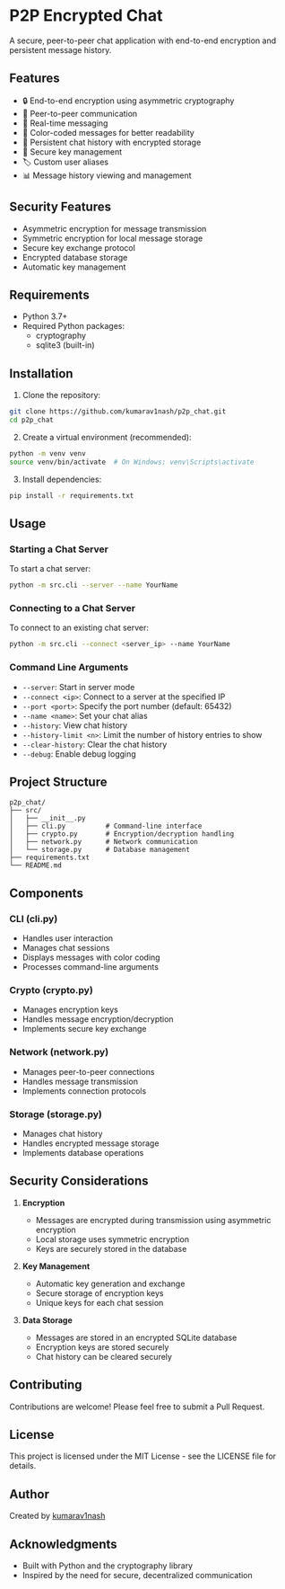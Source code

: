 # P2P Encrypted Chat

A secure, peer-to-peer chat application with end-to-end encryption and persistent message history.

## Features

- 🔒 End-to-end encryption using asymmetric cryptography
- 👥 Peer-to-peer communication
- 💬 Real-time messaging
- 🎨 Color-coded messages for better readability
- 📝 Persistent chat history with encrypted storage
- 🔑 Secure key management
- 🏷️ Custom user aliases
- 📊 Message history viewing and management

## Security Features

- Asymmetric encryption for message transmission
- Symmetric encryption for local message storage
- Secure key exchange protocol
- Encrypted database storage
- Automatic key management

## Requirements

- Python 3.7+
- Required Python packages:
  - cryptography
  - sqlite3 (built-in)

## Installation

1. Clone the repository:
```bash
git clone https://github.com/kumarav1nash/p2p_chat.git
cd p2p_chat
```

2. Create a virtual environment (recommended):
```bash
python -m venv venv
source venv/bin/activate  # On Windows: venv\Scripts\activate
```

3. Install dependencies:
```bash
pip install -r requirements.txt
```

## Usage

### Starting a Chat Server

To start a chat server:
```bash
python -m src.cli --server --name YourName
```

### Connecting to a Chat Server

To connect to an existing chat server:
```bash
python -m src.cli --connect <server_ip> --name YourName
```

### Command Line Arguments

- `--server`: Start in server mode
- `--connect <ip>`: Connect to a server at the specified IP
- `--port <port>`: Specify the port number (default: 65432)
- `--name <name>`: Set your chat alias
- `--history`: View chat history
- `--history-limit <n>`: Limit the number of history entries to show
- `--clear-history`: Clear the chat history
- `--debug`: Enable debug logging

## Project Structure

```
p2p_chat/
├── src/
│   ├── __init__.py
│   ├── cli.py          # Command-line interface
│   ├── crypto.py       # Encryption/decryption handling
│   ├── network.py      # Network communication
│   └── storage.py      # Database management
├── requirements.txt
└── README.md
```

## Components

### CLI (cli.py)
- Handles user interaction
- Manages chat sessions
- Displays messages with color coding
- Processes command-line arguments

### Crypto (crypto.py)
- Manages encryption keys
- Handles message encryption/decryption
- Implements secure key exchange

### Network (network.py)
- Manages peer-to-peer connections
- Handles message transmission
- Implements connection protocols

### Storage (storage.py)
- Manages chat history
- Handles encrypted message storage
- Implements database operations

## Security Considerations

1. **Encryption**
   - Messages are encrypted during transmission using asymmetric encryption
   - Local storage uses symmetric encryption
   - Keys are securely stored in the database

2. **Key Management**
   - Automatic key generation and exchange
   - Secure storage of encryption keys
   - Unique keys for each chat session

3. **Data Storage**
   - Messages are stored in an encrypted SQLite database
   - Encryption keys are stored securely
   - Chat history can be cleared securely

## Contributing

Contributions are welcome! Please feel free to submit a Pull Request.

## License

This project is licensed under the MIT License - see the LICENSE file for details.

## Author

Created by [kumarav1nash](https://github.com/kumarav1nash)

## Acknowledgments

- Built with Python and the cryptography library
- Inspired by the need for secure, decentralized communication